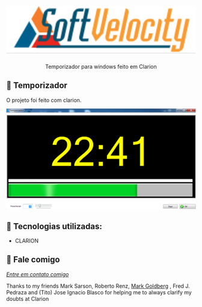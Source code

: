 <h1 align="center">
    <img width="600" src="assets/logo.png" />
</h1>


<p align="center">
Temporizador para windows feito em Clarion
</p>

📌 Temporizador 
------------------
O projeto foi feito com clarion. 


<img src="assets/temporizador.png" alt="page-home">


🔧 Tecnologias utilizadas:
------------------

- CLARION 

💬 Fale comigo
------------------
[*Entre em contato comigo*](https://www.linkedin.com/in/ivo-baptista-3712144/)






Thanks to my friends Mark Sarson, Roberto Renz, <a href="https://github.com/MarkGoldberg">Mark Goldberg</a> , Fred J. Pedraza and (Tito) Jose Ignacio Blasco for helping me to always clarify my doubts at Clarion





